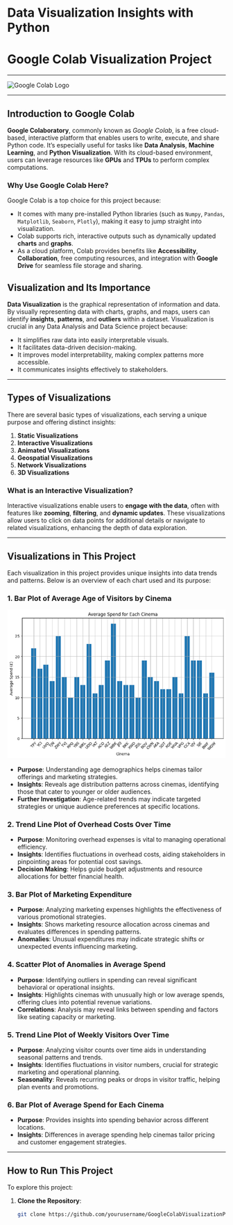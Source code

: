 # Data Visualization Insights with Python
# Google Colab Visualization Project

---

![Google Colab Logo](https://upload.wikimedia.org/wikipedia/commons/d/d0/Google_Colaboratory_SVG_Logo.svg)

---

## Introduction to Google Colab

**Google Colaboratory**, commonly known as *Google Colab*, is a free cloud-based, interactive platform that enables users to write, execute, and share Python code. It’s especially useful for tasks like **Data Analysis**, **Machine Learning**, and **Python Visualization**. With its cloud-based environment, users can leverage resources like **GPUs** and **TPUs** to perform complex computations.

### Why Use Google Colab Here?

Google Colab is a top choice for this project because:

- It comes with many pre-installed Python libraries (such as `Numpy`, `Pandas`, `Matplotlib`, `Seaborn`, `Plotly`), making it easy to jump straight into visualization.
- Colab supports rich, interactive outputs such as dynamically updated **charts** and **graphs**.
- As a cloud platform, Colab provides benefits like **Accessibility**, **Collaboration**, free computing resources, and integration with **Google Drive** for seamless file storage and sharing.

## Visualization and Its Importance

**Data Visualization** is the graphical representation of information and data. By visually representing data with charts, graphs, and maps, users can identify **insights**, **patterns**, and **outliers** within a dataset. Visualization is crucial in any Data Analysis and Data Science project because:

- It simplifies raw data into easily interpretable visuals.
- It facilitates data-driven decision-making.
- It improves model interpretability, making complex patterns more accessible.
- It communicates insights effectively to stakeholders.

---

## Types of Visualizations

There are several basic types of visualizations, each serving a unique purpose and offering distinct insights:

1. **Static Visualizations**
2. **Interactive Visualizations**
3. **Animated Visualizations**
4. **Geospatial Visualizations**
5. **Network Visualizations**
6. **3D Visualizations**

### What is an Interactive Visualization?

Interactive visualizations enable users to **engage with the data**, often with features like **zooming**, **filtering**, and **dynamic updates**. These visualizations allow users to click on data points for additional details or navigate to related visualizations, enhancing the depth of data exploration.

---

## Visualizations in This Project

Each visualization in this project provides unique insights into data trends and patterns. Below is an overview of each chart used and its purpose:

### 1. **Bar Plot of Average Age of Visitors by Cinema**

![Bar Plot of Average Spend for Each Cinema](images/Bar_Plot_of_Average_Spend_for_Each_Cinema.png)


- **Purpose**: Understanding age demographics helps cinemas tailor offerings and marketing strategies.
- **Insights**: Reveals age distribution patterns across cinemas, identifying those that cater to younger or older audiences.
- **Further Investigation**: Age-related trends may indicate targeted strategies or unique audience preferences at specific locations.

### 2. **Trend Line Plot of Overhead Costs Over Time**

- **Purpose**: Monitoring overhead expenses is vital to managing operational efficiency.
- **Insights**: Identifies fluctuations in overhead costs, aiding stakeholders in pinpointing areas for potential cost savings.
- **Decision Making**: Helps guide budget adjustments and resource allocations for better financial health.

### 3. **Bar Plot of Marketing Expenditure**

- **Purpose**: Analyzing marketing expenses highlights the effectiveness of various promotional strategies.
- **Insights**: Shows marketing resource allocation across cinemas and evaluates differences in spending patterns.
- **Anomalies**: Unusual expenditures may indicate strategic shifts or unexpected events influencing marketing.

### 4. **Scatter Plot of Anomalies in Average Spend**

- **Purpose**: Identifying outliers in spending can reveal significant behavioral or operational insights.
- **Insights**: Highlights cinemas with unusually high or low average spends, offering clues into potential revenue variations.
- **Correlations**: Analysis may reveal links between spending and factors like seating capacity or marketing.

### 5. **Trend Line Plot of Weekly Visitors Over Time**

- **Purpose**: Analyzing visitor counts over time aids in understanding seasonal patterns and trends.
- **Insights**: Identifies fluctuations in visitor numbers, crucial for strategic marketing and operational planning.
- **Seasonality**: Reveals recurring peaks or drops in visitor traffic, helping plan events and promotions.

### 6. **Bar Plot of Average Spend for Each Cinema**

- **Purpose**: Provides insights into spending behavior across different locations.
- **Insights**: Differences in average spending help cinemas tailor pricing and customer engagement strategies.

---

## How to Run This Project

To explore this project:

1. **Clone the Repository**:
   ```bash
   git clone https://github.com/yourusername/GoogleColabVisualizationProject.git
